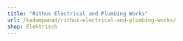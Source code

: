 ```yaml
---
title: "Rithus Electrical and Plumbing Works"
url: /kadampanad/rithus-electrical-and-plumbing-works/
shop: Elektrisch
---
```

